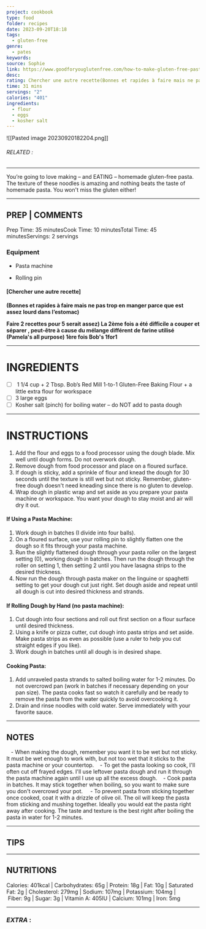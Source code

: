 ```yaml
---
project: cookbook
type: food
folder: recipes
date: 2023-09-20T18:18
tags:
  - gluten-free
genre:
  - pates
keywords: 
source: Sophie
link: https://www.goodforyouglutenfree.com/how-to-make-gluten-free-pasta-with-two-ingredients/
desc: 
rating: Chercher une autre recette(Bonnes et rapides à faire mais ne pas trop en manger parce que est assez lourd dans l’estomac
time: 31 mins
servings: "2"
calories: "401"
ingredients:
  - flour
  - eggs
  - kosher salt
---
```


![[Pasted image 20230920182204.png]]
###### *RELATED* : 
---
You’re going to love making – and EATING – homemade gluten-free pasta. The texture of these noodles is amazing and nothing beats the taste of homemade pasta. You won't miss the gluten either!

---
## PREP | COMMENTS

Prep Time: 35 minutesCook Time: 10 minutesTotal Time: 45 minutesServings: 2 servings

### Equipment

- Pasta machine
    
- Rolling pin

#### **[Chercher une autre recette**]

**(Bonnes et rapides à faire mais ne pas trop en manger parce que est assez lourd dans l’estomac)** 

**Faire 2 recettes pour 5 serait assez) La 2ème fois a été difficile a couper et séparer , peut-être à cause du mélange différent de farine utilisé (Pamela's all purpose) 1ère fois Bob's 1for1**

---
# INGREDIENTS

- [ ]  1 1/4 cup + 2 Tbsp. Bob’s Red Mill 1-to-1 Gluten-Free Baking Flour + a little extra flour for workspace
- [ ] 3 large eggs
- [ ] Kosher salt (pinch) for boiling water – do NOT add to pasta dough

---
# INSTRUCTIONS

1. Add the flour and eggs to a food processor using the dough blade. Mix well until dough forms. Do not overwork dough. 
2. Remove dough from food processor and place on a floured surface. 
3. If dough is sticky, add a sprinkle of flour and knead the dough for 30 seconds until the texture is still wet but not sticky. Remember, gluten-free dough doesn't need kneading since there is no gluten to develop. 
4. Wrap dough in plastic wrap and set aside as you prepare your pasta machine or workspace. You want your dough to stay moist and air will dry it out. 

#### **If Using a Pasta Machine:**

1. Work dough in batches (I divide into four balls). 
2. On a floured surface, use your rolling pin to slightly flatten one the dough so it fits through your pasta machine.  
3. Run the slightly flattened dough through your pasta roller on the largest setting (0), working dough in batches. Then run the dough through the roller on setting 1, then setting 2 until you have lasagna strips to the desired thickness. 
4. Now run the dough through pasta maker on the linguine or spaghetti setting to get your dough cut just right. Set dough aside and repeat until all dough is cut into desired thickness and strands. 

#### **If Rolling Dough by Hand (no pasta machine):**

1. Cut dough into four sections and roll out first section on a flour surface until desired thickness. 
2. Using a knife or pizza cutter, cut dough into pasta strips and set aside. Make pasta strips as even as possible (use a ruler to help you cut straight edges if you like). 
3. Work dough in batches until all dough is in desired shape. 

#### **Cooking Pasta:**

1. Add unraveled pasta strands to salted boiling water for 1-2 minutes. Do not overcrowd pan (work in batches if necessary depending on your pan size). The pasta cooks fast so watch it carefully and be ready to remove the pasta from the water quickly to avoid overcooking it. 
2. Drain and rinse noodles with cold water. Serve immediately with your favorite sauce. 

---
## NOTES

   - When making the dough, remember you want it to be wet but not sticky. It must be wet enough to work with, but not too wet that it sticks to the pasta machine or your countertop.
   - To get the pasta looking so cook, I'll often cut off frayed edges. I'll use leftover pasta dough and run it through the pasta machine again until I use up all the excess dough.
   - Cook pasta in batches. It may stick together when boiling, so you want to make sure you don't overcrowd your pot. 
   - To prevent pasta from sticking together once cooked, coat it with a drizzle of olive oil. The oil will keep the pasta from sticking and mushing together. Ideally you would eat the pasta right away after cooking. The taste and texture is the best right after boiling the pasta in water for 1-2 minutes.

---
## TIPS



---
## NUTRITIONS

Calories: 401kcal | Carbohydrates: 65g | Protein: 18g | Fat: 10g | Saturated Fat: 2g | Cholesterol: 279mg | Sodium: 107mg | Potassium: 104mg | Fiber: 9g | Sugar: 3g | Vitamin A: 405IU | Calcium: 101mg | Iron: 5mg

---
### *EXTRA* :



